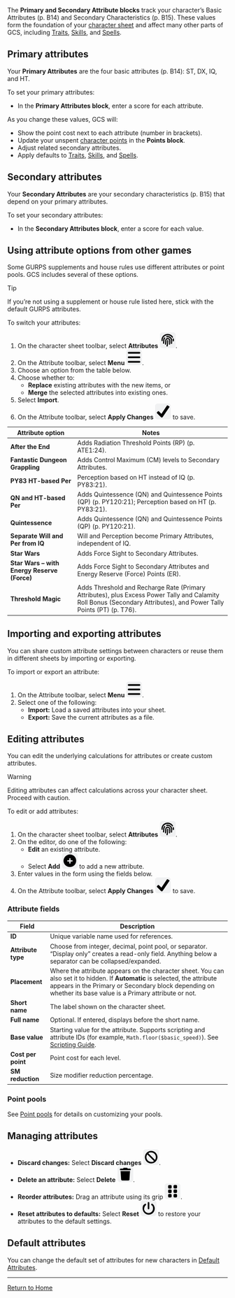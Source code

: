 The **Primary and Secondary Attribute blocks** track your character’s Basic Attributes (p. B14) and Secondary Characteristics (p. B15). These values form the foundation of your [character sheet](Character%20Sheet%20Overview.md) and affect many other parts of GCS, including [Traits](Traits.md), [Skills](Skills.md), and [Spells](Spells.md).
## Primary attributes
Your **Primary Attributes** are the four basic attributes (p. B14): ST, DX, IQ, and HT.

To set your primary attributes:
- In the **Primary Attributes block**, enter a score for each attribute.

As you change these values, GCS will:
- Show the point cost next to each attribute (number in brackets).
- Update your unspent [character points](Character%20points.md) in the **Points block**.
- Adjust related secondary attributes.
- Apply defaults to [Traits](Traits.md), [Skills](Skills.md), and [Spells](Spells.md). 
## Secondary attributes
Your **Secondary Attributes** are your secondary characteristics (p. B15) that depend on your primary attributes.

To set your secondary attributes:
- In the **Secondary Attributes block**, enter a score for each value.
## Using attribute options from other games
Some GURPS supplements and house rules use different attributes or point pools. GCS includes several of these options.

> [!TIP]
> If you’re not using a supplement or house rule listed here, stick with the default GURPS attributes.

To switch your attributes:
1. On the character sheet toolbar, select **Attributes** ![](./images/icons/icn-attributes.svg).
2. On the Attribute toolbar, select **Menu** ![](./images/icons/icn-menu.svg).
3. Choose an option from the table below.
4. Choose whether to:
	- **Replace** existing attributes with the new items, or
	- **Merge** the selected attributes into existing ones.
5. Select **Import**.
6. On the Attribute toolbar, select **Apply Changes** ![](images/icons/icn-applyChanges.svg) to save.  

| Attribute option                            | Notes                                                                                                                                                                |
| ------------------------------------------- | -------------------------------------------------------------------------------------------------------------------------------------------------------------------- |
| **After the End**                           | Adds Radiation Threshold Points (RP) (p. ATE1:24).                                                                                                                   |
| **Fantastic Dungeon Grappling**             | Adds Control Maximum (CM) levels to Secondary Attributes.                                                                                                            |
| **PY83 HT-based Per**                       | Perception based on HT instead of IQ (p. PY83:21).                                                                                                                   |
| **QN and HT-based Per**                     | Adds Quintessence (QN) and Quintessence Points (QP) (p. PY120:21); Perception based on HT (p. PY83:21).                                                              |
| **Quintessence**                            | Adds Quintessence (QN) and Quintessence Points (QP) (p. PY120:21).                                                                                                   |
| **Separate Will and Per from IQ**           | Will and Perception become Primary Attributes, independent of IQ.                                                                                                    |
| **Star Wars**                               | Adds Force Sight to Secondary Attributes.                                                                                                                            |
| **Star Wars – with Energy Reserve (Force)** | Adds Force Sight to Secondary Attributes and Energy Reserve (Force) Points (ER).                                                                                     |
| **Threshold Magic**                         | Adds Threshold and Recharge Rate (Primary Attributes), plus Excess Power Tally and Calamity Roll Bonus (Secondary Attributes), and Power Tally Points (PT) (p. T76). |
## Importing and exporting attributes

You can share custom attribute settings between characters or reuse them in different sheets by importing or exporting.

To import or export an attribute:

1. On the Attribute toolbar, select **Menu** ![](./images/icons/icn-menu.svg).
2. Select one of the following:
    - **Import:** Load a saved attributes into your sheet.
    - **Export:** Save the current attributes as a file.
## Editing attributes
You can edit the underlying calculations for attributes or create custom attributes.

> [!WARNING]  
> Editing attributes can affect calculations across your character sheet. Proceed with caution.

To edit or add attributes:
1. On the character sheet toolbar, select **Attributes** ![](./images/icons/icn-attributes.svg).
2. On the editor, do one of the following:
	- **Edit** an existing attribute.
	- Select **Add** ![](./images/icons/icn-add.svg) to add a new attribute.
3. Enter values in the form using the fields below.  
4. On the Attribute toolbar, select **Apply Changes** ![](images/icons/icn-applyChanges.svg) to save.

### Attribute fields

| Field              | Description                                                                                                                                                                                                                                 |
| ------------------ | ------------------------------------------------------------------------------------------------------------------------------------------------------------------------------------------------------------------------------------------- |
| **ID**             | Unique variable name used for references.                                                                                                                                                                                                   |
| **Attribute type** | Choose from integer, decimal, point pool, or separator. “Display only” creates a read-only field. Anything below a separator can be collapsed/expanded.                                                                                     |
| **Placement**      | Where the attribute appears on the character sheet. You can also set it to hidden. If **Automatic** is selected, the attribute appears in the Primary or Secondary block depending on whether its base value is a Primary attribute or not. |
| **Short name**     | The label shown on the character sheet.                                                                                                                                                                                                     |
| **Full name**      | Optional. If entered, displays before the short name.                                                                                                                                                                                       |
| **Base value**     | Starting value for the attribute. Supports scripting and attribute IDs (for example, `Math.floor($basic_speed)`). See [Scripting Guide](Scripting%20Guide.md).                                                                              |
| **Cost per point** | Point cost for each level.                                                                                                                                                                                                                  |
| **SM reduction**   | Size modifier reduction percentage.                                                                                                                                                                                                         |
### Point pools
See [Point pools](Point%20pools.md) for details on customizing your pools.
## Managing attributes
- **Discard changes:** Select **Discard changes** ![](./images/icons/icn-discardChanges.svg).  
- **Delete an attribute:** Select **Delete** ![](./images/icons/icn-delete.svg).  
- **Reorder attributes:** Drag an attribute using its grip ![](./images/icons/icn-grip.svg).  
- **Reset attributes to defaults:** Select **Reset** ![](./images/icons/icn-reset.svg) to restore your attributes to the default settings.

## Default attributes
You can change the default set of attributes for new characters in [Default Attributes](Default%20Settings.md).

---

[Return to Home](Home.md)
